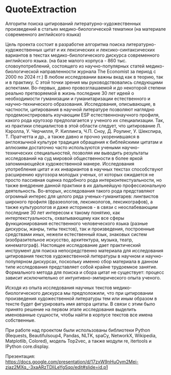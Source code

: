 # QuoteExtraction
Алгоритм поиска цитирований литературно-художественных произведений  в статьях медико-биологической тематики (на материале современного английского языка)

Цель проекта состоит в разработке алгоритма поиска литературно-художественных цитат и их лексических и лексико-синтаксических вариантов в текстах медико-биологического дискурса современного английского языка. (на базе малого корпуса - 860 тыс. словоупотреблений, состоящего из научно-популярных статей медико-биологической направленности журнала The Economist за период с 2000 по 2024 гг.)
В любом исследовании важны вкад как в теорию, так и в практику.
С этой точки зрения мы руководствовались следующими аспектами.
Во-первых, давно провозглашаемой и до некоторой степени реально претворяемой в жизнь последние 30 лет идеей о необходимости гуманизации и гуманитаризации естественного и научно-технического образования. Исследования, описывающие, в частности, цитирования в научной литературе позволяют наглядно продемонстрировать изучающим ESP естественнонаучного профиля, какого рода кругозор предполагается у ученого их специализации. Так, из практики специалистов в этой области следует, что цитирование Л. Кэролла, У. Черчилля, Р. Киплинга, Ч.П. Сноу, Д. Роулинг, У. Шекспира, Т. Пратчетта и др., а также давно и прочно укоренившаяся в англоязычной культуре традиция обращения к библейскими цитатам и аллюзиям достаточно часто используются учеными научно-технических специальностей, позволяя им выводить результаты исследований на суд мировой общественности в более яркой запоминающейся художественной манере. Исследования употребления цитат и их инвариантов в научных текстах способствуют расширению кругозора молодых ученых, от которых ожидается не просто пассивная оценка подобного рода интерконтекстуальности, но также внедрение данной практики в их дальнейшую профессиональную деятельность.
Во-вторых, исследования такого рода представляют огромный интерес для целого ряда ученых-гуманитарев: лингвистов широкого профиля (фразеологов, лексикологов, лексикографов), а также культурологов и даже историков - в связи с неослабевающим последние 30 лет интересом к такому понятию, как интертекстуальность, охватывающему как все сферы функционирования естественного человеческого языка (разные дискурсы, жанры, типы текстов), так и произведения, построенные средствами иных, нежели естественный язык, знаковых систем (изобразительное искусство, архитектура, музыка, театр, кинематограф).
Настоящее исследование дает практический инструмент для поиска непосредственно материала для исследования цитирования текстов художественной литературы в научном и научно-популярном дискурсах, поскольку именно сбор материала в данном типе исследования представляет собой крайне трудоемкое занятие. Формального метода для поиска и сбора цитат не существует: процесс зависит исключительно от интуитивно-эмпирического опыта ученого.

Исходя из опыта исследования научных текстов медико-биологического дискурса мы предположили, что при цитировании произведения художественной литературы тем или иным образом в тексте будет фигурировать имя автора цитаты. В связи с этим было принято решение на первом этапе исследования выделить именованные сущности,  чтобы найти в корпусе текстов все имена собственные.

При работе над проектом были использованы библиотеки Python (Requests, Beautifulsoup4, Pandas, NLTK, spaCy, NetworkX, Wikipedia, Matplotlib, Colored), модель Top2vec, а также модули re, itertools и IPython core.display.

Презентация: https://docs.google.com/presentation/d/17zxW9nHuOym2Mei-ziaz2MXq_-3xaARzTDIiLeYgSqo/edit#slide=id.p1

